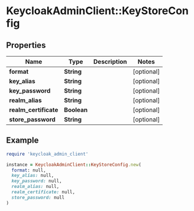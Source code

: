 # KeycloakAdminClient::KeyStoreConfig

## Properties

| Name | Type | Description | Notes |
| ---- | ---- | ----------- | ----- |
| **format** | **String** |  | [optional] |
| **key_alias** | **String** |  | [optional] |
| **key_password** | **String** |  | [optional] |
| **realm_alias** | **String** |  | [optional] |
| **realm_certificate** | **Boolean** |  | [optional] |
| **store_password** | **String** |  | [optional] |

## Example

```ruby
require 'keycloak_admin_client'

instance = KeycloakAdminClient::KeyStoreConfig.new(
  format: null,
  key_alias: null,
  key_password: null,
  realm_alias: null,
  realm_certificate: null,
  store_password: null
)
```

